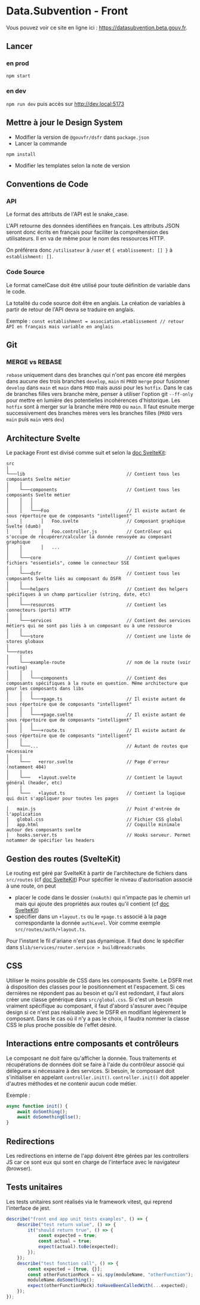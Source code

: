 # Data.Subvention - Front

Vous pouvez voir ce site en ligne ici : https://datasubvention.beta.gouv.fr.

## Lancer

### en prod

```
npm start
```

### en dev

`npm run dev` puis accès sur http://dev.local:5173

## Mettre à jour le Design System

- Modifier la version de `@gouvfr/dsfr` dans `package.json`
- Lancer la commande

```
npm install
```

- Modifier les templates selon la note de version

## Conventions de Code

### API

Le format des attributs de l'API est le snake_case.

L'API retourne des données identifiées en français. Les attributs JSON seront donc écrits en français pour faciliter la compréhension des utilisateurs. Il en va de même pour le nom des ressources HTTP.

On préférera donc `/utilisateur` à `/user` et `{ etablissement: [] }` à `establishment: []`.

### Code Source

Le format camelCase doit être utilisé pour toute définition de variable dans le code.

La totalité du code source doit être en anglais. La création de variables à partir de retour de l'API devra se traduire en anglais.

Exemple : `const establishment = association.etablissement // retour API en français mais variable en anglais`

## Git

### MERGE vs REBASE

`rebase` uniquement dans des branches qui n'ont pas encore été mergées dans aucune des trois branches `develop`, `main` ni `PROD`
`merge` pour fusionner `develop` dans `main` et `main` dans `PROD` mais aussi pour les `hotfix`. Dans le cas de branches filles vers branche mère, penser à utiliser l'option git `--ff-only` pour mettre en lumière des potentielles incohérences d'historique.
Les `hotfix` sont à merger sur la branche mère `PROD` ou `main`. Il faut esnuite merge successivement des branches mères vers les branches filles (`PROD` vers `main` puis `main` vers `dev`)

## Architecture Svelte

Le package Front est divisé comme suit et selon la [doc SvelteKit](https://kit.svelte.dev/docs/project-structure):

```
src
│
└───lib                                      // Contient tous les composants Svelte métier
│    │
│    └───components                          // Contient tous les composants Svelte métier
│    │   │
│    │   │
│    │   └───Foo                             // Il existe autant de sous répertoire que de composants "intelligent"
│    │       │   Foo.svelte                  // Composant graphique Svelte (dumb)
│    │       │   Foo.controller.js           // Contrôleur qui s'occupe de récupérer/calculer la donnée renvoyée au composant graphique
│    │       │   ...
│    │
│    └───core                                // Contient quelques fichiers "essentiels", comme le connecteur SSE
│    │
│    └───dsfr                                // Contient tous les composants Svelte liés au composant du DSFR
│    │
│    └───helpers                             // Contient des helpers spécifiques à un champ particulier (string, date, etc)
│    │
│    └───resources                           // Contient les connecteurs (ports) HTTP
│    │
│    └───services                            // Contient des services métiers qui ne sont pas liés à un composant ou à une ressource
│    │
│    └───store                               // Contient une liste de stores globaux
│
└───routes
│    │
│    └───example-route                       // nom de la route (voir routing)
│    │   │
│    │   └───components                      // Contient des composants spécifiques à la route en question. Même architecture que pour les composants dans libs
│    │   │
│    │   └───+page.ts                        // Il existe autant de sous répertoire que de composants "intelligent"
│    │   │
│    │   └───+page.svelte                    // Il existe autant de sous répertoire que de composants "intelligent"
│    │   │
│    │   └───+route.ts                       // Il existe autant de sous répertoire que de composants "intelligent"
│    │
│    └───...                                 // Autant de routes que nécessaire
│    │
│    └───   +error.svelte                    // Page d'erreur (notamment 404)
│    │
│    └───   +layout.svelte                   // Contient le layout général (header, etc)
│    │
│    └───   +layout.ts                       // Contient la logique qui doit s'appliquer pour toutes les pages

│   main.js                                  // Point d'entrée de l'application
│   global.css                               // Fichier CSS global
│   app.html                                 // Coquille minimale autour des composants svelte
│   hooks.server.ts                          // Hooks serveur. Permet notammer de spécifier les headers
```

## Gestion des routes (SvelteKit)

Le routing est géré par SvelteKit à partir de l'architecture de fichiers dans `src/routes` (cf [doc SvelteKit](https://kit.svelte.dev/docs/routing))
Pour spécifier le niveau d'autorisation associé à une route, on peut

- placer le code dans le dossier `(noAuth)` qui n'impacte pas le chemin url mais qui ajoute des propriétés aux routes qu'il contient (cf [doc SvelteKit](https://kit.svelte.dev/docs/advanced-routing#advanced-layouts))
- spécifier dans un `+layout.ts` ou le `+page.ts` associé à la page correspondante la donnée `authLevel`. Voir comme exemple `src/routes/auth/+layout.ts`.

Pour l'instant le fil d'ariane n'est pas dynamique. Il faut donc le spécifier dans `$lib/services/router.service > buildBreadcrumbs`

## CSS

Utiliser le moins possible de CSS dans les composants Svelte. Le DSFR met à disposition des classes pour le positionnement et l'espacement. Si ces dernières ne répondent pas au besoin et qu'il est redondant, il faut alors créer une classe générique dans `src/global.css`. Si c'est un besoin vraiment spécifique au composant, il faut d'abord s'assurer avec l'équipe design si ce n'est pas réalisable avec le DSFR en modifiant légèrement le composant. Dans le cas où il n'y a pas le choix, il faudra nommer la classe CSS le plus proche possible de l'effet désiré.

## Interactions entre composants et contrôleurs

Le composant ne doit faire qu'afficher la donnée. Tous traitements et récupérations de données doit se faire à l'aide du contrôleur associé qui délèguera si nécessaire à des services.
Si besoin, le composant doit s'initialiser en appelant `controller.init()`.
`controller.init()` doit appeler d'autres méthodes et ne contenir aucun code métier.

Exemple :

```js
async function init() {
    await doSomthing();
    await doSomethingElse();
}
```

## Redirections

Les redirections en interne de l'app doivent être gérées par les controllers JS car ce sont eux qui sont en charge de l'interface avec le navigateur (browser).

## Tests unitaires

Les tests unitaires sont réalisés via le framework vitest, qui reprend l'interface de jest.

```js
describe("front end app unit tests examples", () => {
    describe("test return value", () => {
        it("should return true", () => {
            const expected = true;
            const actual = true;
            expect(actual).toBe(expected);
        });
    });
    describe("test fonction call", () => {
        const expected = [true, {}];
        const otherFunctionMock = vi.spy(moduleName, "otherFunction");
        moduleName.doSomething();
        expect(otherFunctionMock).toHaveBeenCalledWith(...expected);
    });
});
```
